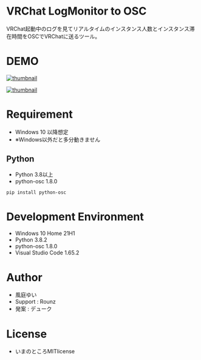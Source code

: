 # VRChat LogMonitor to OSC

VRChat起動中のログを見てリアルタイムのインスタンス人数とインスタンス滞在時間をOSCでVRChatに送るツール。


# DEMO

[![thumbnail](https://pbs.twimg.com/ext_tw_video_thumb/1561844538465218565/pu/img/EAHXE3VXMOgr54Q4.jpg)](https://twitter.com/Yui0471/status/1561865805150691328/video/1)

[![thumbnail](https://pbs.twimg.com/ext_tw_video_thumb/1562900805942136833/pu/img/1EMdD2d0lIrMG6iH.jpg)](https://twitter.com/Yui0471/status/1562901026403151878/video/1)


# Requirement

* Windows 10 以降想定
* ※Windows以外だと多分動きません


## Python

* Python 3.8以上
* python-osc 1.8.0

```bash
pip install python-osc
```

# Development Environment

* Windows 10 Home 21H1
* Python 3.8.2
* python-osc 1.8.0
* Visual Studio Code 1.65.2  


# Author

* 風庭ゆい
* Support : Rounz
* 発案 : デューク

# License

* いまのところMITlicense